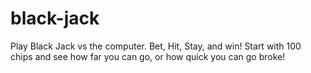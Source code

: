 # black-jack
Play Black Jack vs the computer. 
Bet, Hit, Stay, and win! Start with 100 chips and see how far you can
go, or how quick you can go broke!